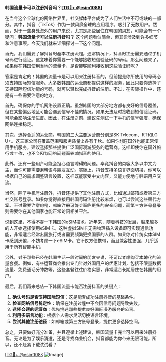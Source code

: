 **韩国流量卡可以注册抖音吗？[[TG💪+ @esim1088](https://t.me/s/esim1088)]**

在当今这个全球化的网络世界里，社交媒体平台成为了人们生活中不可或缺的一部分。其中，抖音（TikTok）作为一款风靡全球的应用程序，吸引了无数用户。然而，对于一些身处海外的用户来说，尤其是那些居住在韩国的朋友，可能会有一个疑问：**韩国流量卡可以注册抖音吗？** 这个问题看似简单，但其实涉及到许多细节和注意事项。今天我们就来详细探讨一下这个问题。

首先，我们需要了解抖音的基本注册流程。通常情况下，抖音的注册需要通过手机号码进行验证。这意味着你需要一个能够接收短信验证码的号码。那么问题来了，如果你在韩国使用当地的流量卡，是否能够顺利接收到这些验证码呢？

答案是肯定的！韩国的流量卡是可以用来注册抖音的，但前提是你所使用的号码必须支持国际短信服务。大多数韩国的运营商都提供这样的服务，因此只要你选择了支持国际短信功能的号码，就可以轻松完成抖音的注册。不过，在实际操作中，还是有一些需要注意的地方。

首先，确保你的手机网络设置正确。虽然韩国的大部分地方都有良好的信号覆盖，但在某些偏远地区可能会遇到信号不佳的情况。如果无法及时接收到短信验证码，可能会影响注册进度。因此，在注册之前，建议先测试一下手机的信号强度，确保网络连接稳定。

其次，选择合适的运营商。韩国的三大主要运营商分别是SK Telecom、KT和LG U+。这三家公司在覆盖范围和服务质量上各有千秋。如果你想在国外也能正常使用手机服务，建议选择那些提供广泛国际漫游服务的运营商。这样即使你在国外旅行或工作，也不会因为网络问题而影响抖音的使用。

此外，还有一些用户可能会担心语言障碍的问题。毕竟抖音的内容大多以中文为主，而你可能需要用韩语与朋友互动。实际上，抖音支持多语言界面切换，你可以根据自己的需求调整语言设置，这样既能享受中文内容，又能方便地与韩语用户交流。

当然，除了手机号注册外，抖音还提供了其他注册方式，比如通过邮箱或者第三方社交账号登录。如果你觉得直接用韩国号码注册比较麻烦，也可以尝试这些替代方案。不过需要注意的是，邮箱注册可能会面临更多的安全问题，而第三方账号登录则需要你在其他国家也能正常访问相关平台。

说到这里，不得不提一下韩国的eSIM技术。近年来，随着科技的发展，越来越多的人开始选择使用eSIM卡。这种虚拟SIM卡无需物理插入设备即可实现通信功能，非常适合经常出国旅行或者需要频繁更换国家的人群。如果你对传统实体SIM卡感到厌倦，不妨考虑一下eSIM卡。它不仅方便携带，而且兼容性更强，几乎适用于所有智能手机。

另外，对于那些已经在韩国生活一段时间的朋友来说，还可以考虑购买本地化的流量套餐。例如，有些运营商会推出专门针对外国用户的优惠计划，包括不限量数据流量、免费通话分钟数等。这些套餐往往价格实惠，非常适合长期居住在韩国的用户。

最后，我们再来总结一下韩国流量卡能否注册抖音的关键点：

1. **确认号码是否支持国际短信**：这是能否成功注册抖音的基础条件。
2. **检查网络信号稳定性**：确保在注册过程中不会因信号问题导致失败。
3. **选择合适的运营商**：优先挑选那些提供良好国际漫游服务的公司。
4. **利用多语言功能**：根据个人需求灵活切换语言环境。
5. **尝试其他注册途径**：如邮箱或第三方账号登录，提供更多选择空间。

总之，只要做好充分准备，并且遵循上述建议，韩国流量卡完全可以用来注册抖音。无论是为了娱乐消遣，还是寻找商业机会，抖音都能为你带来无限可能。所以，还不赶紧下载试试看？

[[TG💪+ @esim1088](https://t.me/s/esim1088) ![Image](https://i.postimg.cc/4NQfJmqS/Snipaste-2025-05-13-00-14-12.png)]